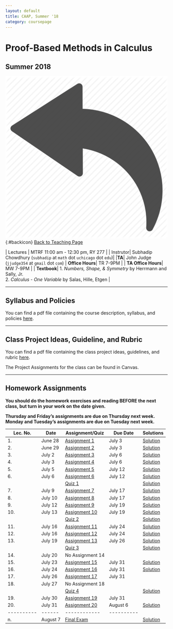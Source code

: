 ```yaml
---
layout: default
title: CAAP, Summer '18
category: coursepage
---
```


# Proof-Based Methods in Calculus
## Summer 2018
<div class="backlink">
 
  ![Back](/resources/back.png){:#backicon} [Back to Teaching Page](/teaching/courses) 
</div>  



| Lectures | MTRF	11:00 am - 12:30 pm, RY 277 |
| Instrutor| Subhadip Chowdhury (`subhadip` at `math` dot `uchicago` dot `edu`)|
|**TA**| John Judge (`jjudge354` at `gmail` dot `com`)
| **Office Hours**| TR 7-9PM |
| **TA Office Hours**| MW 7-9PM |
| **Textbook**| 1. _Numbers, Shape, & Symmetry_ by Herrmann and Sally, Jr. <br>2. _Calculus - One Variable_ by Salas, Hille, Etgen |


---
## Syllabus and Policies 

You can find a pdf file containing the course description, syllabus, and policies [here](Syllabus_CAAP_Summer_2018.pdf).


---
## Class Project Ideas, Guideline, and Rubric

You can find a pdf file containing the class project ideas, guidelines, and rubric [here](Projects_CAAP_Summer_2018.pdf).

The Project Assignments for the class can be found in Canvas.

---

## Homework Assignments


<div class='schedule'>
 
__You should do the homework exercises and reading BEFORE the next class, but turn in your work on the date given.__ 

__Thursday and Friday’s assignments are due on Thursday next week. Monday and Tuesday’s assignments
are due on Tuesday next week.__
  
| Lec. No. | Date | Assignment/Quiz | Due Date | Solutions |
|----------|------|------------|----------|-----------|
| 1. | June 28 | [Assignment 1](CAAP_Assignment1.pdf) | July 3 | [Solution](caap-proofs-assignment1.pdf) |
| 2. | June 29 | [Assignment 2](CAAP_Assignment2.pdf) | July 3 | [Solution](caap-proofs-assignment2.pdf) |
| 3. | July 2 | [Assignment 3](CAAP_Assignment3.pdf) | July 6 | [Solution](caap-proofs-assignment3.pdf) |
| 4. | July 3 | [Assignment 4](CAAP_Assignment4.pdf) | July 6 | [Solution](caap-proofs-assignment4.pdf) |
| 5. | July 5 | [Assignment 5](CAAP_Assignment5.pdf) | July 12 | [Solution](caap-proofs-assignment5-6.pdf) |
| 6. | July 6 | [Assignment 6](CAAP_Assignment6.pdf) | July 12 | [Solution](caap-proofs-assignment5-6.pdf) |
|    |        | [Quiz 1](CAAP_Quiz1.pdf)             |         | [Solution](CAAP_Quiz1_solution.pdf)
| 7. | July 9 | [Assignment 7](CAAP_Assignment7.pdf) | July 17 | [Solution](caap-proofs-assignment7-8.pdf) |
| 8. | July 10 | [Assignment 8](CAAP_Assignment8.pdf) | July 17 | [Solution](caap-proofs-assignment7-8.pdf) |
| 9. | July 12 | [Assignment 9](CAAP_Assignment9.pdf) | July 19 | [Solution](caap-proofs-assignment9-10.pdf) |
| 10. | July 13 | [Assignment 10](CAAP_Assignment10.pdf) | July 19 | [Solution](caap-proofs-assignment9-10.pdf) |
|    |        | [Quiz 2](CAAP_Quiz2.pdf)             |         | [Solution](CAAP_Quiz2_solution.pdf) |
| 11. | July 16 | [Assignment 11](CAAP_Assignment11.pdf) | July 24 | [Solution](caap-proofs-assignment11-12.pdf) |
| 12. | July 16 | [Assignment 12](CAAP_Assignment12.pdf) | July 24 | [Solution](caap-proofs-assignment11-12.pdf) |
| 13. | July 19 | [Assignment 13](CAAP_Assignment13.pdf) | July 26 | [Solution](caap-proofs-assignment13.pdf) |
|    |        | [Quiz 3](CAAP_Quiz3.pdf)             |         | [Solution](CAAP_Quiz3_solution.pdf) |
| 14. | July 20 | No Assignment 14 | | |
| 15. | July 23 | [Assignment 15](CAAP_Assignment15.pdf) | July 31 | [Solution](caap-proofs-assignment15-16.pdf) |
| 16. | July 24 | [Assignment 16](CAAP_Assignment16.pdf) | July 31 | [Solution](caap-proofs-assignment15-16.pdf) |
| 17. | July 26 | [Assignment 17](CAAP_Assignment17.pdf) | July 31 | |
| 18. | July 27 | No Assignment 18 | | |
|    |        | [Quiz 4](CAAP_Quiz4.pdf)             |         | [Solution](CAAP_Quiz4_solution.pdf) |
| 19. | July 30 | [Assignment 19](CAAP_Assignment19.pdf) | July 31 | |
| 20. | July 31 | [Assignment 20](CAAP_Assignment20.pdf) | August 6 | [Solution](caap-proofs-assignment20.pdf) |
|----------|------|------------|----------|
| n. | August 7 | [Final Exam](CAAP_Final.pdf) |  | [Solution](CAAP_Final_solution.pdf) |

</div>

